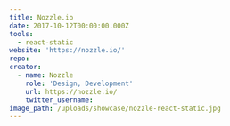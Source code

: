 ```yaml
---
title: Nozzle.io
date: 2017-10-12T00:00:00.000Z
tools:
  - react-static
website: 'https://nozzle.io/'
repo:
creator:
  - name: Nozzle
    role: 'Design, Development'
    url: https://nozzle.io/
    twitter_username:
image_path: /uploads/showcase/nozzle-react-static.jpg
---
```

